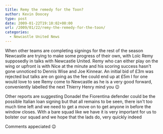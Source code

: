 ```yaml
---
title: Remy the remedy for the Toon?
author: Kevin Doocey
type: post
date: 2009-01-22T19:10:02+00:00
url: /2009/01/22/remy-the-remedy-for-the-toon/
categories:
  - Newcastle United News
---
```


When other teams are completing signings for the rest of the season Newcastle are trying to make some progress of their own, with Loïc Remy supposedly in talks with Newcastle United. Remy who can either play on the wing or upfront is with Nice at the minute and his scoring success hasn't gone unnoticed to Dennis Wise and Joe Kinnear. An initial bid of £3m was rejected but talks are on going as the fee could end up at £5m I for one would love to see Remy come to Newcastle as he is a very good forward, conveniently labelled the next Thierry Henry mind you 😉

Other reports are suggesting Donadel the Fiorentina defender could be the possible Italian loan signing but that all remains to be seen, there isn't too much time left and we need to get a move on to get anyone in before the window closes. With a bare squad like we have it is very important for us to bolster our squad and we hope that the lads do, very quickly indeed

Comments appeciated 😉
